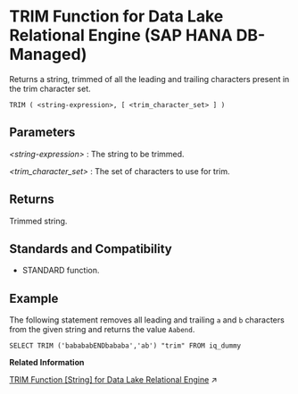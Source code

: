 <!-- loiod07890fd143c474c99313bda01aae897 -->

# TRIM Function for Data Lake Relational Engine \(SAP HANA DB-Managed\)

Returns a string, trimmed of all the leading and trailing characters present in the trim character set.



```
TRIM ( <string-expression>, [ <trim_character_set> ] )
```



<a name="loiod07890fd143c474c99313bda01aae897__section_ihc_v3v_vrb"/>

## Parameters

 *<string-expression\>*
 :   The string to be trimmed.

  *<trim\_character\_set\>*
 :   The set of characters to use for trim.

 

<a name="loiod07890fd143c474c99313bda01aae897__section_t4q_v3v_vrb"/>

## Returns

Trimmed string.



<a name="loiod07890fd143c474c99313bda01aae897__section_wnc_w3v_vrb"/>

## Standards and Compatibility

-   STANDARD function.



<a name="loiod07890fd143c474c99313bda01aae897__section_ehm_w3v_vrb"/>

## Example

The following statement removes all leading and trailing `a` and `b` characters from the given string and returns the value `Aabend`.

```
SELECT TRIM ('babababENDbababa','ab') "trim" FROM iq_dummy
```

**Related Information**  


[TRIM Function [String] for Data Lake Relational Engine](https://help.sap.com/viewer/19b3964099384f178ad08f2d348232a9/2023_1_QRC/en-US/a58b326684f210158b01c6a84254a2f2.html "Returns a string, trimmed of all the leading and trailing characters present in the trim character set.") :arrow_upper_right:


